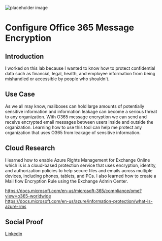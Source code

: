 <!-- This template removes the micro tutorial for a quicker post and removes images for a full template check out the 000-DAY-ARTICLE-LONG-TEMPLATE.MD-->

![placeholder image](https://cdn.shortpixel.ai/client/q_glossy,ret_img,w_1024/https://stepinlogic.com/wp-content/uploads/2019/09/o365-message-encryption-1024x626.png)

# Configure Office 365 Message Encryption

## Introduction

I worked on this lab because I wanted to know how to protect confidential data such as financial, legal, health, and employee information from being mishandled or accessible by people who shouldn't.
## Use Case

As we all may know, mailboxes can hold large amounts of potentially sensitive information and information leakage can become a serious threat to any organization. With O365 message encryption we can send and receive encrypted email messages between users inside and outside the organization. Learning how to use this tool can help me protect any organization that uses O365 from leakage of sensitive information.

## Cloud Research

I learned how to enable Azure Rights Management for Exchange Online which is is a cloud-based protection service that uses encryption, identity, and authorization policies to help secure files and emails across multiple devices, including phones, tablets, and PCs. I also learned how to create a Mail flow Encryption Rule using the Exchange Admin Center.

https://docs.microsoft.com/en-us/microsoft-365/compliance/ome?view=o365-worldwide <br/>
https://docs.microsoft.com/en-us/azure/information-protection/what-is-azure-rms

## Social Proof

[Linkedin](https://www.linkedin.com/posts/wilkinsanchez_wilkinsanchez100daysofcloud-activity-6728128727798177792-vcz0)
